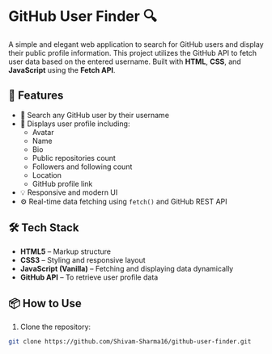 # GitHub User Finder 🔍

A simple and elegant web application to search for GitHub users and display their public profile information. This project utilizes the GitHub API to fetch user data based on the entered username. Built with **HTML**, **CSS**, and **JavaScript** using the **Fetch API**.

## 🚀 Features

- 🔎 Search any GitHub user by their username
- 📄 Displays user profile including:
  - Avatar
  - Name
  - Bio
  - Public repositories count
  - Followers and following count
  - Location
  - GitHub profile link
- 💡 Responsive and modern UI
- ⚙️ Real-time data fetching using `fetch()` and GitHub REST API

## 🛠️ Tech Stack

- **HTML5** – Markup structure
- **CSS3** – Styling and responsive layout
- **JavaScript (Vanilla)** – Fetching and displaying data dynamically
- **GitHub API** – To retrieve user profile data

## 📦 How to Use

1. Clone the repository:

```bash
git clone https://github.com/Shivam-Sharma16/github-user-finder.git
